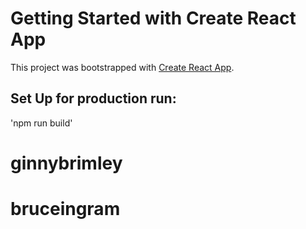 # Getting Started with Create React App

This project was bootstrapped with [Create React App](https://github.com/facebook/create-react-app).

## Set Up for production run:
'npm run build'
# ginnybrimley
# bruceingram
